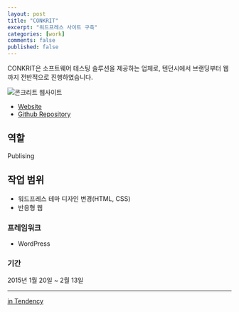 ```yaml
---
layout: post
title: "CONKRIT"
excerpt: "워드프레스 사이트 구축"
categories: [work]
comments: false
published: false
---
```


CONKRIT은 소프트웨어 테스팅 솔루션을 제공하는 업체로, 텐던시에서 브랜딩부터 웹까지 전반적으로 진행하였습니다. 

![콘크리트 웹사이트]({{site.url}}/{{site.baseurl}}img/post-assets/work-conkrit.png)

- [Website](http://conkrit.com/wp/)
- [Github Repository](https://github.com/guruahn/conkrit.git)

## 역할
Publising

## 작업 범위
- 워드프레스 테마 디자인 변경(HTML, CSS)
- 반응형 웹

### 프레임워크
- WordPress

### 기간
2015년 1월 20일 ~ 2월 13일

---
[in Tendency](http://tendency.co.kr/tendency/work/work_view.asp?sbdtype=0000400001&sgubun=&sissmall=&se_page=1&se_perpage=20&bno=172)